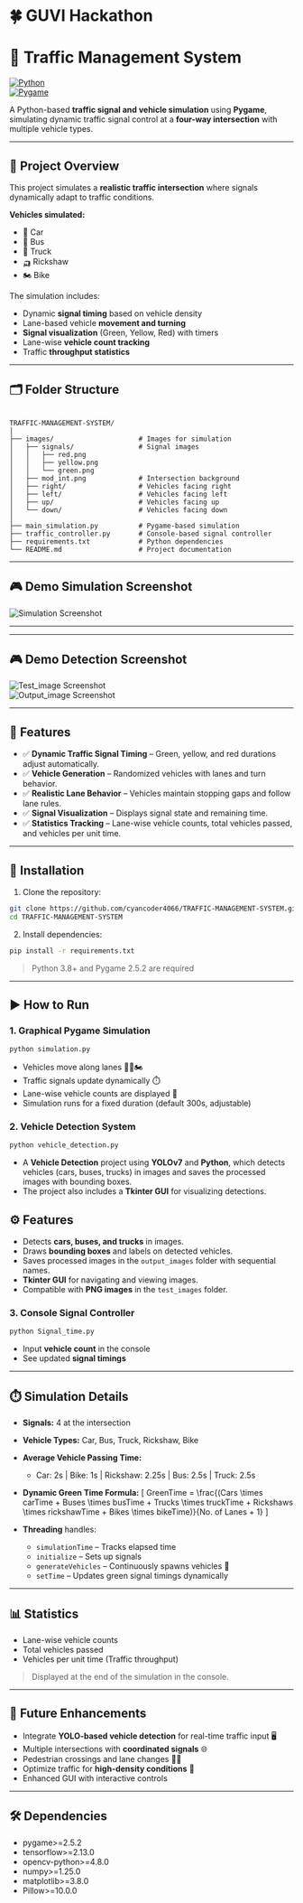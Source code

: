 # 🍀 GUVI Hackathon

# 🚦 Traffic Management System

[![Python](https://img.shields.io/badge/python-3.8+-blue.svg)](https://www.python.org/)  
[![Pygame](https://img.shields.io/badge/Pygame-2.5.2-green.svg)](https://www.pygame.org/news)  

A Python-based **traffic signal and vehicle simulation** using **Pygame**, simulating dynamic traffic signal control at a **four-way intersection** with multiple vehicle types.  

---

## 🌟 Project Overview

This project simulates a **realistic traffic intersection** where signals dynamically adapt to traffic conditions.  

**Vehicles simulated:**
- 🚗 Car  
- 🚌 Bus  
- 🚚 Truck  
- 🛺 Rickshaw  
- 🏍️ Bike  

The simulation includes:  
- Dynamic **signal timing** based on vehicle density  
- Lane-based vehicle **movement and turning**  
- **Signal visualization** (Green, Yellow, Red) with timers  
- Lane-wise **vehicle count tracking**  
- Traffic **throughput statistics**  

---

## 🗂️ Folder Structure

```

TRAFFIC-MANAGEMENT-SYSTEM/
│
├── images/                     # Images for simulation
│   ├── signals/                # Signal images
│   │   ├── red.png
│   │   ├── yellow.png
│   │   └── green.png
│   ├── mod_int.png             # Intersection background
│   ├── right/                  # Vehicles facing right
│   ├── left/                   # Vehicles facing left
│   ├── up/                     # Vehicles facing up
│   └── down/                   # Vehicles facing down
│
├── main_simulation.py          # Pygame-based simulation
├── traffic_controller.py       # Console-based signal controller
├── requirements.txt            # Python dependencies
└── README.md                   # Project documentation

````

---

## 🎮 Demo Simulation Screenshot

![Simulation Screenshot](images/demo.png)  


---

---

## 🎮 Demo Detection Screenshot

![Test_image Screenshot](test_images/46.png)  
![Output_image Screenshot](output_images/41.png)  

---

## 🔧 Features

- ✅ **Dynamic Traffic Signal Timing** – Green, yellow, and red durations adjust automatically.  
- ✅ **Vehicle Generation** – Randomized vehicles with lanes and turn behavior.  
- ✅ **Realistic Lane Behavior** – Vehicles maintain stopping gaps and follow lane rules.  
- ✅ **Signal Visualization** – Displays signal state and remaining time.  
- ✅ **Statistics Tracking** – Lane-wise vehicle counts, total vehicles passed, and vehicles per unit time.  

---

## 🏁 Installation

1. Clone the repository:

```bash
git clone https://github.com/cyancoder4066/TRAFFIC-MANAGEMENT-SYSTEM.git
cd TRAFFIC-MANAGEMENT-SYSTEM
````

2. Install dependencies:

```bash
pip install -r requirements.txt
```

> Python 3.8+ and Pygame 2.5.2 are required

---

## ▶️ How to Run

### **1. Graphical Pygame Simulation**

```bash
python simulation.py
```

* Vehicles move along lanes 🚗🚌🏍️
* Traffic signals update dynamically ⏱️
* Lane-wise vehicle counts are displayed 🧮
* Simulation runs for a fixed duration (default 300s, adjustable)

### **2. Vehicle Detection System**

```bash
python vehicle_detection.py
```
* A **Vehicle Detection** project using **YOLOv7** and **Python**, which detects vehicles (cars, buses, trucks) in images and saves the processed images with bounding boxes.
* The project also includes a **Tkinter GUI** for visualizing detections.

## ⚙️ Features

- Detects **cars, buses, and trucks** in images.
- Draws **bounding boxes** and labels on detected vehicles.
- Saves processed images in the `output_images` folder with sequential names.
- **Tkinter GUI** for navigating and viewing images.
- Compatible with **PNG images** in the `test_images` folder.

### **3. Console Signal Controller**

```bash
python Signal_time.py
```

* Input **vehicle count** in the console
* See updated **signal timings**

---

## ⏱️ Simulation Details

* **Signals:** 4 at the intersection

* **Vehicle Types:** Car, Bus, Truck, Rickshaw, Bike

* **Average Vehicle Passing Time:**

  * Car: 2s | Bike: 1s | Rickshaw: 2.25s | Bus: 2.5s | Truck: 2.5s

* **Dynamic Green Time Formula:**
  [
  GreenTime = \frac{(Cars \times carTime + Buses \times busTime + Trucks \times truckTime + Rickshaws \times rickshawTime + Bikes \times bikeTime)}{No. of Lanes + 1}
  ]

* **Threading** handles:

  * `simulationTime` – Tracks elapsed time
  * `initialize` – Sets up signals
  * `generateVehicles` – Continuously spawns vehicles 🚗
  * `setTime` – Updates green signal timings dynamically

---

## 📊 Statistics

* Lane-wise vehicle counts
* Total vehicles passed
* Vehicles per unit time (Traffic throughput)

> Displayed at the end of the simulation in the console.

---

## 🚀 Future Enhancements

* Integrate **YOLO-based vehicle detection** for real-time traffic input 🖥️
* Multiple intersections with **coordinated signals** 🌐
* Pedestrian crossings and lane changes 🚶‍♂️
* Optimize traffic for **high-density conditions** 🔧
* Enhanced GUI with interactive controls

---

## 🛠️ Dependencies

* pygame>=2.5.2
* tensorflow>=2.13.0
* opencv-python>=4.8.0
* numpy>=1.25.0
* matplotlib>=3.8.0
* Pillow>=10.0.0

